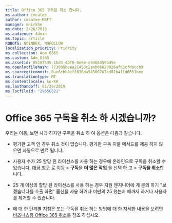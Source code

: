 ```yaml
---
title: Office 365 구독을 취소 합니다.
ms.author: cmcatee
author: cmcatee-MSFT
manager: mnirkhe
ms.date: 2/26/2018
ms.audience: Admin
ms.topic: article
ROBOTS: NOINDEX, NOFOLLOW
localization_priority: Priority
ms.collection: Adm_O365
ms.custom: Adm_O365
ms.assetid: 8518f535-1bd3-4bf0-8e6e-e3468459bd5e
ms.openlocfilehash: 773805beea21453c2aeb0682d026afd3cfd8ccb9
ms.sourcegitcommit: 0ae6cbb8cf2836da98300767ed81b411d6551bee
ms.translationtype: MT
ms.contentlocale: ko-KR
ms.lasthandoff: 01/30/2019
ms.locfileid: "29656321"
---
```

# <a name="cancelling-your-office-365-subscription"></a>Office 365 구독을 취소 하 시겠습니까?

우리는 이동, 보면 사과 하지만 구독을 취소 하 여 옵션은 다음과 같습니다.
  
- 평가판 고객 인 경우 취소 것이 없습니다. 평가판 구독 지불 메서드를 제공 하지 않으면 자동으로 만료 됩니다.
    
- 사용자 수가 25 할당 된 라이선스를 사용 하는 경우에 온라인으로 구독을 취소할 수 있습니다. [대금 청구](https://support.office.com/article/https://portal.office.com/adminportal/home.aspx#/subscriptions) 로 이동 \> **구독**을 **더 많은 작업** 을 선택 하 고 \> **구독을 취소**합니다.
    
- 25 개 이상의 할당 된 라이선스를 사용 하는 경우 지원 엔지니어에 게 문의 하기 "보겠습니다를 호출 하면" 옵션을 사용 하거나 미만의 25 했는지 때까지 하거나 사용자를 제거할 수 있습니다.
    
- 에 대 한 단계별 지침은 또는 구독을 취소 하는 방법에 대 한 자세한 내용을 보려면 [비즈니스용 Office 365 취소](https://support.office.com/article/https://support.office.com/article/Cancel-Office-365-for-business-b1bc0bef-4608-4601-813a-cdd9f746709a?wt.mc_id=o365_portal_mmaven&amp;ui=en-US&amp;rs=en-US&amp;ad=US.aspx)를 참조 하십시오.
    

